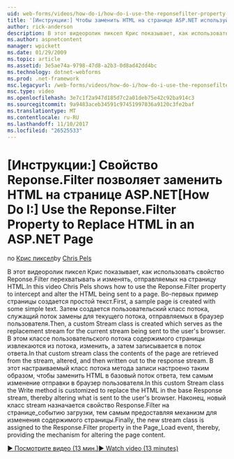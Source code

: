 ```yaml
---
uid: web-forms/videos/how-do-i/how-do-i-use-the-reponsefilter-property-to-replace-html-in-an-aspnet-page
title: '[Инструкции:] Чтобы заменить HTML на странице ASP.NET используйте свойство Reponse.Filter | Документы Microsoft'
author: rick-anderson
description: В этот видеоролик пиксел Крис показывает, как использовать свойство Reponse.Filter перехватывать и изменять, отправляемых на страницу HTML. Во-первых пример страницы создается w...
ms.author: aspnetcontent
manager: wpickett
ms.date: 01/29/2009
ms.topic: article
ms.assetid: 3e5ae74a-9798-47d8-a2b3-0d8ad42dd4bc
ms.technology: dotnet-webforms
ms.prod: .net-framework
msc.legacyurl: /web-forms/videos/how-do-i/how-do-i-use-the-reponsefilter-property-to-replace-html-in-an-aspnet-page
msc.type: video
ms.openlocfilehash: 3e7c1f2a947d185d7c2a01deb75e42c92ba914c3
ms.sourcegitcommit: 9a9483aceb34591c97451997036a9120c3fe2baf
ms.translationtype: MT
ms.contentlocale: ru-RU
ms.lasthandoff: 11/10/2017
ms.locfileid: "26525533"
---
```

<a name="how-do-i-use-the-reponsefilter-property-to-replace-html-in-an-aspnet-page"></a><span data-ttu-id="472bb-104">[Инструкции:] Свойство Reponse.Filter позволяет заменить HTML на странице ASP.NET</span><span class="sxs-lookup"><span data-stu-id="472bb-104">[How Do I:] Use the Reponse.Filter Property to Replace HTML in an ASP.NET Page</span></span>
====================
<span data-ttu-id="472bb-105">по [Крис пиксел](https://twitter.com/chrispels)</span><span class="sxs-lookup"><span data-stu-id="472bb-105">by [Chris Pels](https://twitter.com/chrispels)</span></span>

<span data-ttu-id="472bb-106">В этот видеоролик пиксел Крис показывает, как использовать свойство Reponse.Filter перехватывать и изменять, отправляемых на страницу HTML.</span><span class="sxs-lookup"><span data-stu-id="472bb-106">In this video Chris Pels shows how to use the Reponse.Filter property to intercept and alter the HTML being sent to a page.</span></span> <span data-ttu-id="472bb-107">Во-первых пример страницы создается простой текст.</span><span class="sxs-lookup"><span data-stu-id="472bb-107">First, a sample page is created with some simple text.</span></span> <span data-ttu-id="472bb-108">Затем создается пользовательский класс потока, служащий поток замены для текущего потока, отправляемых в браузер пользователя.</span><span class="sxs-lookup"><span data-stu-id="472bb-108">Then, a custom Stream class is created which serves as the replacement stream for the current stream being sent to the user's browser.</span></span> <span data-ttu-id="472bb-109">В этом классе пользовательского потока содержимого страницы извлекаются из потока, изменить, а затем записывается в поток ответа.</span><span class="sxs-lookup"><span data-stu-id="472bb-109">In that custom stream class the contents of the page are retrieved from the stream, altered, and then written out to the response stream.</span></span> <span data-ttu-id="472bb-110">В этот настраиваемый класс потока метода записи настроено таким образом, чтобы заменить HTML в базовый поток ответа, тем самым изменение отправки в браузер пользователя.</span><span class="sxs-lookup"><span data-stu-id="472bb-110">In this custom Stream class the Write method is customized to replace the HTML in the base Response stream, thereby altering what is sent to the user's browser.</span></span> <span data-ttu-id="472bb-111">Наконец, новый класс stream назначается свойство Response.Filter на странице\_событию загрузки, тем самым предоставляя механизм для изменения содержимого страницы.</span><span class="sxs-lookup"><span data-stu-id="472bb-111">Finally, the new stream class is assigned to the Response.Filter property in the Page\_Load event, thereby, providing the mechanism for altering the page content.</span></span>

[<span data-ttu-id="472bb-112">&#9654; Посмотрите видео (13 мин.)</span><span class="sxs-lookup"><span data-stu-id="472bb-112">&#9654; Watch video (13 minutes)</span></span>](https://channel9.msdn.com/Blogs/ASP-NET-Site-Videos/how-do-i-use-the-reponsefilter-property-to-replace-html-in-an-aspnet-page)
